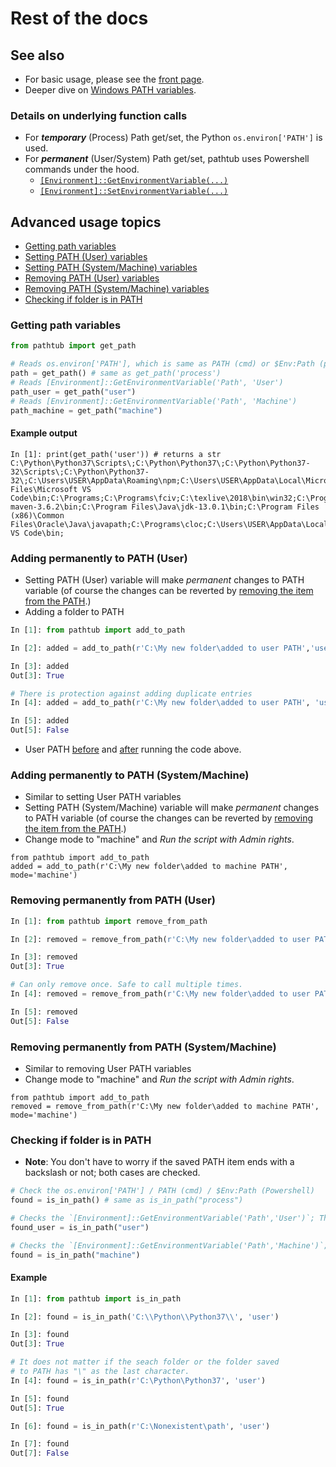 
# Rest of the docs
## See also
  - For basic usage, please see the [front page](../README.md).
  - Deeper dive on [Windows PATH variables](path_variables.md).
### Details on underlying function calls
- For ***temporary*** (Process) Path get/set, the Python `os.environ['PATH']` is used.
-  For ***permanent*** (User/System) Path get/set, pathtub uses Powershell commands under the hood. 
   -  [`[Environment]::GetEnvironmentVariable(...)`](https://docs.microsoft.com/en-us/dotnet/api/system.environment.getenvironmentvariable)
   -  [`[Environment]::SetEnvironmentVariable(...)`](https://docs.microsoft.com/en-us/dotnet/api/system.environment.setenvironmentvariable)


  
## Advanced usage topics
- [Getting path variables](#getting-path-variables)
- [Setting PATH (User) variables](#setting-path-user-variables)
- [Setting PATH (System/Machine) variables](#setting-path-systemmachine-variables)
- [Removing PATH (User) variables](#removing-path-user-variables)
- [Removing PATH (System/Machine) variables](#removing-path-systemmachine-variables)
 - [Checking if folder is in PATH](#checking-if-folder-is-in-path)
  



### Getting path variables
```python
from pathtub import get_path

# Reads os.environ['PATH'], which is same as PATH (cmd) or $Env:Path (powershell)
path = get_path() # same as get_path('process')
# Reads [Environment]::GetEnvironmentVariable('Path', 'User')
path_user = get_path("user")
# Reads [Environment]::GetEnvironmentVariable('Path', 'Machine')
path_machine = get_path("machine")
```
#### Example output
```
In [1]: print(get_path('user')) # returns a str
C:\Python\Python37\Scripts\;C:\Python\Python37\;C:\Python\Python37-32\Scripts\;C:\Python\Python37-32\;C:\Users\USER\AppData\Roaming\npm;C:\Users\USER\AppData\Local\Microsoft\WindowsApps;C:\Program Files\Microsoft VS Code\bin;C:\Programs;C:\Programs\fciv;C:\texlive\2018\bin\win32;C:\Programs\apache-maven-3.6.2\bin;C:\Program Files\Java\jdk-13.0.1\bin;C:\Program Files (x86)\Common Files\Oracle\Java\javapath;C:\Programs\cloc;C:\Users\USER\AppData\Local\Programs\Microsoft VS Code\bin;
``` 

  
### Adding permanently to PATH (User)

- Setting PATH (User) variable will make *permanent* changes to PATH variable (of course the changes can be reverted by [removing the item from the PATH](#removing-path-user-variables).)
- Adding a folder to PATH

```python
In [1]: from pathtub import add_to_path

In [2]: added = add_to_path(r'C:\My new folder\added to user PATH','user')

In [3]: added
Out[3]: True

# There is protection against adding duplicate entries
In [4]: added = add_to_path(r'C:\My new folder\added to user PATH', 'user')

In [5]: added
Out[5]: False
```

- User PATH  [before](img/before-setting-user.png) and  [after](img/after-setting-user.png) running the code above.



### Adding permanently to PATH (System/Machine)
- Similar to setting User PATH variables
- Setting PATH (System/Machine) variable will make *permanent* changes to PATH variable (of course the changes can be reverted by [removing the item from the PATH](#removing-path-systemmachine-variables).)
- Change mode to "machine" and *Run the script with Admin rights*.

```
from pathtub import add_to_path
added = add_to_path(r'C:\My new folder\added to machine PATH', mode='machine')
```

### Removing permanently from PATH (User) 

```python
In [1]: from pathtub import remove_from_path

In [2]: removed = remove_from_path(r'C:\My new folder\added to user PATH', 'user')

In [3]: removed
Out[3]: True

# Can only remove once. Safe to call multiple times.
In [4]: removed = remove_from_path(r'C:\My new folder\added to user PATH', 'user')

In [5]: removed
Out[5]: False
``` 

### Removing permanently from PATH  (System/Machine) 

- Similar to removing User PATH variables
- Change mode to "machine" and *Run the script with Admin rights*.

```
from pathtub import add_to_path
removed = remove_from_path(r'C:\My new folder\added to machine PATH', mode='machine')
```
### Checking if folder is in PATH
- **Note**: You don't have to worry if the saved PATH item ends with a backslash or not; both cases are checked.
```python
# Check the os.environ['PATH'] / PATH (cmd) / $Env:Path (Powershell) 
found = is_in_path() # same as is_in_path("process") 

# Checks the `[Environment]::GetEnvironmentVariable('Path','User')`; The "User PATH"
found_user = is_in_path("user")

# Checks the `[Environment]::GetEnvironmentVariable('Path','Machine')`; The "System PATH"
found = is_in_path("machine")
```
#### Example
```python
In [1]: from pathtub import is_in_path

In [2]: found = is_in_path('C:\\Python\\Python37\\', 'user')

In [3]: found
Out[3]: True

# It does not matter if the seach folder or the folder saved
# to PATH has "\" as the last character.
In [4]: found = is_in_path(r'C:\Python\Python37', 'user')

In [5]: found
Out[5]: True

In [6]: found = is_in_path(r'C:\Nonexistent\path', 'user')

In [7]: found
Out[7]: False
```